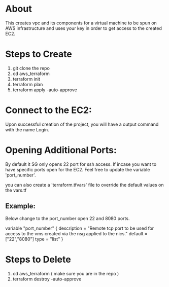 About
=====
This creates vpc and its components for a virtual machine to be spun on AWS infrastructure and uses your key in order to get access to the created EC2.

Steps to Create
===============

1. git clone the repo
2. cd aws_terraform
3. terraform init
4. terraform plan
5. terraform apply -auto-approve

Connect to the EC2:
===================
Upon successful creation of the project, you will have a output command with the name Login.

Opening Additional Ports:
=========================

By default it SG only opens 22 port for ssh access. If incase you want to have specific ports open for the EC2. Feel free to update the variable 'port_number'.

you can also create a 'terraform.tfvars' file to override the default values on the vars.tf

Example:
---------
Below change to the port_number open 22 and 8080 ports.

variable "port_number" {
  description = "Remote tcp port to be used for access to the vms created via the nsg applied to the nics."
  default = ["22","8080"]
  type = "list"
}


Steps to Delete
===============
1. cd aws_terraform ( make sure you are in the repo )
2. terraform destroy -auto-approve
